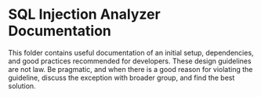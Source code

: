 # SQL Injection Analyzer Documentation
This folder contains useful documentation of an initial setup, dependencies, and good practices recommended for developers.
These design guidelines are not law. Be pragmatic, and when there is a good reason for violating the guideline, discuss the exception with broader group, and find the best solution.
